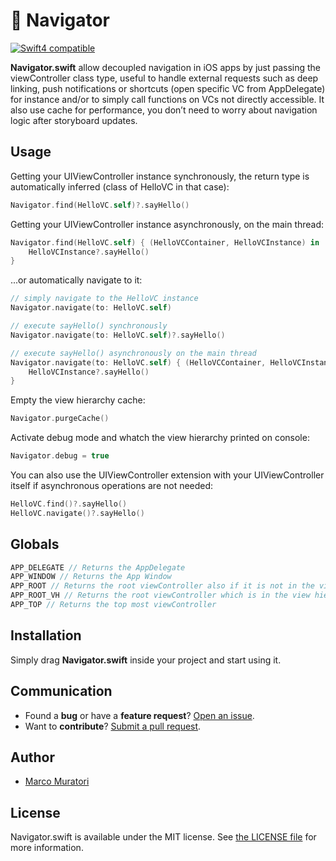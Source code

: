# 🚣 Navigator

[![Swift4 compatible][Swift4Badge]][Swift4Link]

**Navigator.swift** allow decoupled navigation in iOS apps by just passing the viewController class type, 
useful to handle external requests such as deep linking, push notifications or shortcuts 
(open specific VC from AppDelegate) for instance and/or to simply call functions on VCs not directly accessible. 
It also use cache for performance, you don’t need to worry about navigation logic after storyboard updates. 

## Usage

Getting your UIViewController instance synchronously, the return type is automatically inferred (class of HelloVC in that case):
```swift
Navigator.find(HelloVC.self)?.sayHello()
```

Getting your UIViewController instance asynchronously, on the main thread:
```swift
Navigator.find(HelloVC.self) { (HelloVCContainer, HelloVCInstance) in
    HelloVCInstance?.sayHello()
}
```

...or automatically navigate to it:
```swift
// simply navigate to the HelloVC instance
Navigator.navigate(to: HelloVC.self)

// execute sayHello() synchronously
Navigator.navigate(to: HelloVC.self)?.sayHello()

// execute sayHello() asynchronously on the main thread
Navigator.navigate(to: HelloVC.self) { (HelloVCContainer, HelloVCInstance) in
    HelloVCInstance?.sayHello()
}
```

Empty the view hierarchy cache:
```swift
Navigator.purgeCache()
```

Activate debug mode and whatch the view hierarchy printed on console:
```swift
Navigator.debug = true
```

You can also use the UIViewController extension with your UIViewController itself 
if asynchronous operations are not needed:
```swift
HelloVC.find()?.sayHello()
HelloVC.navigate()?.sayHello()
```

## Globals
```swift
APP_DELEGATE // Returns the AppDelegate
APP_WINDOW // Returns the App Window
APP_ROOT // Returns the root viewController also if it is not in the view hierarchy
APP_ROOT_VH // Returns the root viewController which is in the view hierarchy
APP_TOP // Returns the top most viewController
```

## Installation

Simply drag **Navigator.swift** inside your project and start using it.

## Communication

- Found a **bug** or have a **feature request**? [Open an issue][].
- Want to **contribute**? [Submit a pull request][].

[Read the contributing guidelines]: ./CONTRIBUTING.md#contributing
[Ask on Stack Overflow]: http://stackoverflow.com/questions/tagged/Navigator
[Open an issue]: https://github.com/oblq/Navigator/issues/new
[Submit a pull request]: https://github.com/oblq/Navigator/fork


## Author

- [Marco Muratori](mailto:marcomrtr@gmail.com) 

## License

Navigator.swift is available under the MIT license. See [the LICENSE
file](./LICENSE.txt) for more information.


[Swift]: https://swift.org/

[Swift4Badge]: https://img.shields.io/badge/swift-4-orange.svg?style=flat
[Swift4Link]: https://developer.apple.com/swift/
